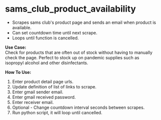 # sams_club_product_availability
- Scrapes sams club's product page and sends an email when product is available.
- Can set countdown time until next scrape. 
- Loops until function is cancelled. 

<b> Use Case: </b><br>
Check for products that are often out of stock without having to manually check the page. Perfect to stock up on pandemic supplies such as isopropyl alcohol and other disinfectants.  

<b>How To Use:</b>
1. Enter product detail page urls.
2. Update definition of list of links to scrape. 
3. Enter gmail sender email.
4. Enter gmail received password. 
5. Enter receiver email.
6. Optional - Change countdown interval seconds between scrapes. 
7. Run python script, it will loop until cancelled. 
